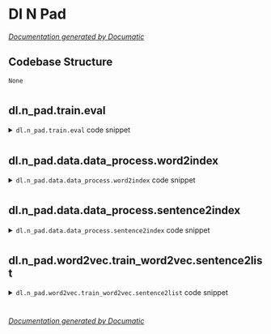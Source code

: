 # Dl N Pad

[_Documentation generated by Documatic_](https://www.documatic.com)

<!---Documatic-section-Codebase Structure-start--->
## Codebase Structure

<!---Documatic-block-system_architecture-start--->
```mermaid
None
```
<!---Documatic-block-system_architecture-end--->

# #
<!---Documatic-section-Codebase Structure-end--->

<!---Documatic-section-dl.n_pad.train.eval-start--->
## dl.n_pad.train.eval

<!---Documatic-section-eval-start--->
<!---Documatic-block-dl.n_pad.train.eval-start--->
<details>
	<summary><code>dl.n_pad.train.eval</code> code snippet</summary>

```python
def eval(model, df_vali, gap_size, use_gpu):
    model.eval()
    acc_sum = 0
    ii = 0
    start_vali = 0
    while start_vali + gap_size <= len(df_vali):
        '取一batch数据'
        end_vali = start_vali + gap_size
        df_vali_batch = df_vali.iloc[start_vali:end_vali]
        start_vali = end_vali
        '数据预处理：按句子长度降序排序;pad_sequence'
        df_vali_batch.sort_values(by='length', ascending=False, inplace=True)
        vali_x_batch = list(df_vali_batch.loc[:, 'word_seg'])
        vali_y_batch = list(df_vali_batch.loc[:, 'classify'])
        x_vali_lengths = list(df_vali_batch.loc[:, 'length'])
        vali_x_batch = [torch.Tensor(x_tmp) for x_tmp in vali_x_batch]
        vali_x_batch = rnn.pad_sequence(vali_x_batch, batch_first=True).long()
        x_vali = torch.LongTensor(vali_x_batch)
        y_vali = torch.LongTensor(vali_y_batch)
        if use_gpu:
            x_vali = x_vali.cuda()
            y_vali = y_vali.cuda()
        '前向传播'
        output_vali = model(x_vali, x_vali_lengths)
        acc_batch = torch.mean(torch.eq(torch.max(output_vali, 1)[1], y_vali).float())
        acc_sum += acc_batch
        ii += 1
    acc_mean = acc_sum / (ii + 1)
    model.train()
    return acc_mean
```
</details>
<!---Documatic-block-dl.n_pad.train.eval-end--->
<!---Documatic-section-eval-end--->

# #
<!---Documatic-section-dl.n_pad.train.eval-end--->

<!---Documatic-section-dl.n_pad.data.data_process.word2index-start--->
## dl.n_pad.data.data_process.word2index

<!---Documatic-section-word2index-start--->
<!---Documatic-block-dl.n_pad.data.data_process.word2index-start--->
<details>
	<summary><code>dl.n_pad.data.data_process.word2index</code> code snippet</summary>

```python
def word2index(word):
    if word in word_index_dict:
        return word_index_dict[word]
    else:
        return 0
```
</details>
<!---Documatic-block-dl.n_pad.data.data_process.word2index-end--->
<!---Documatic-section-word2index-end--->

# #
<!---Documatic-section-dl.n_pad.data.data_process.word2index-end--->

<!---Documatic-section-dl.n_pad.data.data_process.sentence2index-start--->
## dl.n_pad.data.data_process.sentence2index

<!---Documatic-section-sentence2index-start--->
<!---Documatic-block-dl.n_pad.data.data_process.sentence2index-start--->
<details>
	<summary><code>dl.n_pad.data.data_process.sentence2index</code> code snippet</summary>

```python
def sentence2index(sentence):
    sentence_list = sentence.strip().split()[:max_length]
    list_index = list(map(word2index, sentence_list))
    return list_index
```
</details>
<!---Documatic-block-dl.n_pad.data.data_process.sentence2index-end--->
<!---Documatic-section-sentence2index-end--->

# #
<!---Documatic-section-dl.n_pad.data.data_process.sentence2index-end--->

<!---Documatic-section-dl.n_pad.word2vec.train_word2vec.sentence2list-start--->
## dl.n_pad.word2vec.train_word2vec.sentence2list

<!---Documatic-section-sentence2list-start--->
<!---Documatic-block-dl.n_pad.word2vec.train_word2vec.sentence2list-start--->
<details>
	<summary><code>dl.n_pad.word2vec.train_word2vec.sentence2list</code> code snippet</summary>

```python
def sentence2list(sentence):
    return sentence.strip().split()
```
</details>
<!---Documatic-block-dl.n_pad.word2vec.train_word2vec.sentence2list-end--->
<!---Documatic-section-sentence2list-end--->

# #
<!---Documatic-section-dl.n_pad.word2vec.train_word2vec.sentence2list-end--->

[_Documentation generated by Documatic_](https://www.documatic.com)